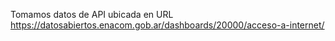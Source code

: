 Tomamos datos de API ubicada en URL https://datosabiertos.enacom.gob.ar/dashboards/20000/acceso-a-internet/
